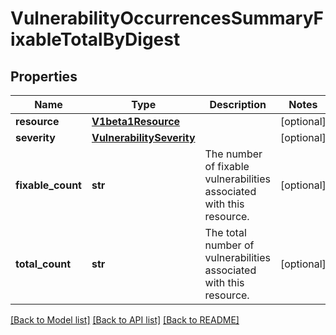 # VulnerabilityOccurrencesSummaryFixableTotalByDigest

## Properties
Name | Type | Description | Notes
------------ | ------------- | ------------- | -------------
**resource** | [**V1beta1Resource**](V1beta1Resource.md) |  | [optional] 
**severity** | [**VulnerabilitySeverity**](VulnerabilitySeverity.md) |  | [optional] 
**fixable_count** | **str** | The number of fixable vulnerabilities associated with this resource. | [optional] 
**total_count** | **str** | The total number of vulnerabilities associated with this resource. | [optional] 

[[Back to Model list]](../README.md#documentation-for-models) [[Back to API list]](../README.md#documentation-for-api-endpoints) [[Back to README]](../README.md)

